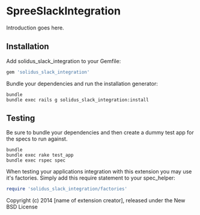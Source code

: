 SpreeSlackIntegration
=====================

Introduction goes here.

Installation
------------

Add solidus_slack_integration to your Gemfile:

```ruby
gem 'solidus_slack_integration'
```

Bundle your dependencies and run the installation generator:

```shell
bundle
bundle exec rails g solidus_slack_integration:install
```

Testing
-------

Be sure to bundle your dependencies and then create a dummy test app for the specs to run against.

```shell
bundle
bundle exec rake test_app
bundle exec rspec spec
```

When testing your applications integration with this extension you may use it's factories.
Simply add this require statement to your spec_helper:

```ruby
require 'solidus_slack_integration/factories'
```

Copyright (c) 2014 [name of extension creator], released under the New BSD License
